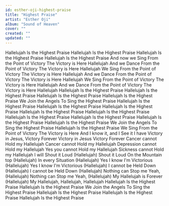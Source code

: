 ```yaml
---
id: esther-oji-highest-praise
title: "Highest Praise"
artist: "Esther Oji"
album: "Sound of Heaven"
cover: ""
created: ""
updated: ""
---
```


Hallelujah
Is the Highest Praise
Hallelujah
Is the Highest Praise
Hallelujah
Is the Highest Praise
Hallelujah
Is the Highest Praise
And now we Sing
From the Point of Victory
The Victory is Here
Hallelujah
And we Dance
From the Point of Victory
The Victory is Here
Hallelujah
We Sing
From the Point of Victory
The Victory is Here
Hallelujah
And we Dance
From the Point of Victory
The Victory is Here
Hallelujah
We Sing
From the Point of Victory
The Victory is Here
Hallelujah
And we Dance
From the Point of Victory
The Victory is Here
Hallelujah
Hallelujah
Is the Highest Praise
Hallelujah
Is the Highest Praise
Hallelujah
Is the Highest Praise
Hallelujah
Is the Highest Praise
We Join the Angels
To Sing the Highest Praise
Hallelujah
Is the Highest Praise
Hallelujah
Is the Highest Praise
Hallelujah
Is the Highest Praise
Hallelujah
Is the Highest Praise
Hallelujah
Is the Highest Praise
Hallelujah
Is the Highest Praise
Hallelujah
Is the Highest Praise
Hallelujah
Is the Highest Praise
Hallelujah
Is the Highest Praise
We Join the Angels
To Sing the Highest Praise
Hallelujah
Is the Highest Praise
We Sing
From the Point of Victory
The Victory is Here
And I know it, and I See it
I have Victory in Jesus, Victory Forever
Victory in Jesus
Victory Forever
Cancer cannot Hold my Hallelujah
Cancer cannot Hold my Hallelujah
Depression cannot Hold my Hallelujah
Yes you cannot Hold my Hallelujah
Sickness cannot Hold my Hallelujah
I will Shout it Loud (Hallelujah)
Shout it Loud
On the Mountain top (Hallelujah)
In every Situation (Hallelujah)
Yes I know I'm Victorious (Hallelujah)
Yes I know I'm Victorious (Hallelujah)
I cannot be Held Down (Hallelujah)
I cannot be Held Down (Hallelujah)
Nothing can Stop me Yeah, (Hallelujah)
Nothing can Stop me Yeah, (Hallelujah)
My Hallelujah is Forever (Hallelujah)
My Hallelujah,
Hallelujah, Hallelujah
Hallelujah
Is the Highest Praise
Hallelujah
Is the Highest Praise
We Join the Angels
To Sing the Highest Praise
Hallelujah
Is the Highest Praise
Hallelujah
Is the Highest Praise
Hallelujah
Is the Highest Praise